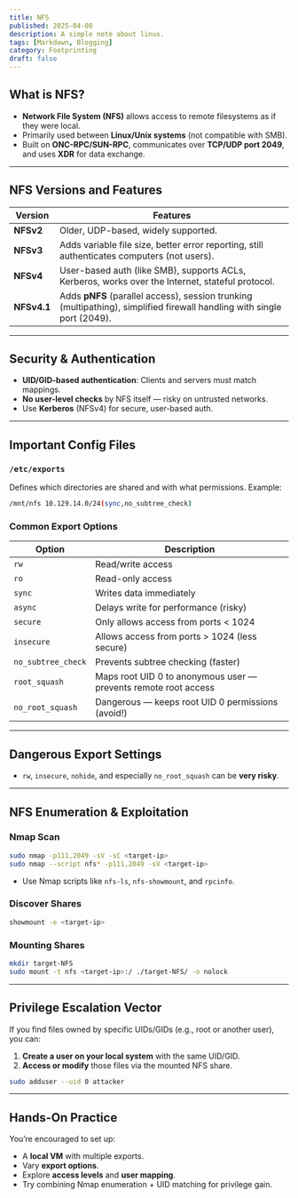 ```yaml
---
title: NFS
published: 2025-04-08
description: A simple note about linux.
tags: [Markdown, Blogging]
category: Footprinting
draft: false
---
```


## **What is NFS?**
- **Network File System (NFS)** allows access to remote filesystems as if they were local.
- Primarily used between **Linux/Unix systems** (not compatible with SMB).
- Built on **ONC-RPC/SUN-RPC**, communicates over **TCP/UDP port 2049**, and uses **XDR** for data exchange.

---

## **NFS Versions and Features**

| Version | Features |
|--------|---------|
| **NFSv2** | Older, UDP-based, widely supported. |
| **NFSv3** | Adds variable file size, better error reporting, still authenticates computers (not users). |
| **NFSv4** | User-based auth (like SMB), supports ACLs, Kerberos, works over the Internet, stateful protocol. |
| **NFSv4.1** | Adds **pNFS** (parallel access), session trunking (multipathing), simplified firewall handling with single port (2049). |

---

## **Security & Authentication**
- **UID/GID-based authentication**: Clients and servers must match mappings.
- **No user-level checks** by NFS itself — risky on untrusted networks.
- Use **Kerberos** (NFSv4) for secure, user-based auth.

---

## **Important Config Files**
### `/etc/exports`
Defines which directories are shared and with what permissions.
Example:
```bash
/mnt/nfs 10.129.14.0/24(sync,no_subtree_check)
```

### Common Export Options
| Option            | Description                                                                 |
|-------------------|------------------------------------------------------------------------------|
| `rw`              | Read/write access                                                            |
| `ro`              | Read-only access                                                             |
| `sync`            | Writes data immediately                                                      |
| `async`           | Delays write for performance (risky)                                         |
| `secure`          | Only allows access from ports < 1024                                         |
| `insecure`        | Allows access from ports > 1024 (less secure)                                |
| `no_subtree_check`| Prevents subtree checking (faster)                                           |
| `root_squash`     | Maps root UID 0 to anonymous user — prevents remote root access              |
| `no_root_squash`  | Dangerous — keeps root UID 0 permissions (avoid!)                            |

---

## **Dangerous Export Settings**
- `rw`, `insecure`, `nohide`, and especially `no_root_squash` can be **very risky**.

---

## **NFS Enumeration & Exploitation**
### Nmap Scan
```bash
sudo nmap -p111,2049 -sV -sC <target-ip>
sudo nmap --script nfs* -p111,2049 -sV <target-ip>
```
- Use Nmap scripts like `nfs-ls`, `nfs-showmount`, and `rpcinfo`.

### Discover Shares
```bash
showmount -e <target-ip>
```

### Mounting Shares
```bash
mkdir target-NFS
sudo mount -t nfs <target-ip>:/ ./target-NFS/ -o nolock
```

---

## **Privilege Escalation Vector**
If you find files owned by specific UIDs/GIDs (e.g., root or another user), you can:
1. **Create a user on your local system** with the same UID/GID.
2. **Access or modify** those files via the mounted NFS share.

```bash
sudo adduser --uid 0 attacker
```

---

## **Hands-On Practice**
You’re encouraged to set up:
- A **local VM** with multiple exports.
- Vary **export options**.
- Explore **access levels** and **user mapping**.
- Try combining Nmap enumeration + UID matching for privilege gain.

